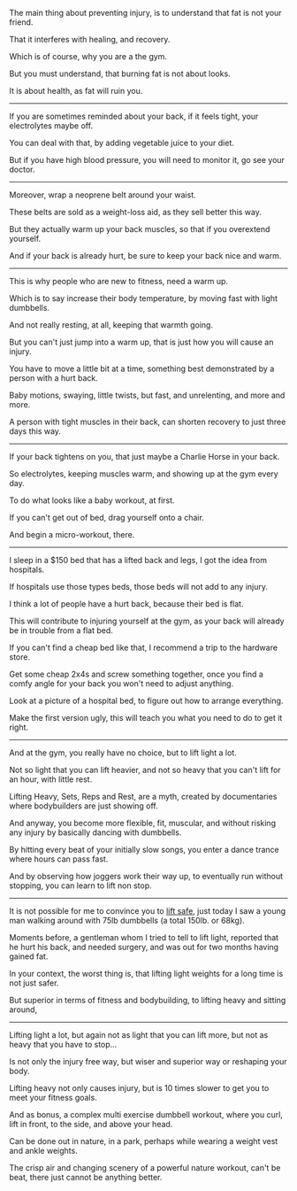 The main thing about preventing injury,
is to understand that fat is not your friend.

That it interferes with healing,
and recovery.

Which is of course,
why you are a the gym.

But you must understand,
that burning fat is not about looks.

It is about health,
as fat will ruin you.

---

If you are sometimes reminded about your back,
if it feels tight, your electrolytes maybe off.

You can deal with that,
by adding vegetable juice to your diet.

But if you have high blood pressure,
you will need to monitor it, go see your doctor.

---

Moreover,
wrap a neoprene belt around your waist.

These belts are sold as a weight-loss aid,
as they sell better this way.

But they actually warm up your back muscles,
so that if you overextend yourself.

And if your back is already hurt,
be sure to keep your back nice and warm.

---

This is why people who are new to fitness,
need a warm up.

Which is to say increase their body temperature,
by moving fast with light dumbbells.

And not really resting,
at all, keeping that warmth going.

But you can't just jump into a warm up,
that is just how you will cause an injury.

You have to move a little bit at a time,
something best demonstrated by a person with a hurt back.

Baby motions, swaying, little twists,
but fast, and unrelenting, and more and more.

A person with tight muscles in their back,
can shorten recovery to just three days this way.

---

If your back tightens on you,
that just maybe a Charlie Horse in your back.

So electrolytes, keeping muscles warm,
and showing up at the gym every day.

To do what looks like a baby workout,
at first.

If you can't get out of bed,
drag yourself onto a chair.

And begin a micro-workout,
there.

---

I sleep in a $150 bed that has a lifted back and legs,
I got the idea from hospitals.

If hospitals use those types beds,
those beds will not add to any injury.

I think a lot of people have a hurt back,
because their bed is flat.

This will contribute to injuring yourself at the gym,
as your back will already be in trouble from a flat bed.

If you can't find a cheap bed like that,
I recommend a trip to the hardware store.

Get some cheap 2x4s and screw something together,
once you find a comfy angle for your back you won't need to adjust anything.

Look at a picture of a hospital bed,
to figure out how to arrange everything.

Make the first version ugly,
this will teach you what you need to do to get it right.

---

And at the gym, you really have no choice,
but to lift light a lot.

Not so light that you can lift heavier,
and not so heavy that you can't lift for an hour, with little rest.

Lifting Heavy, Sets, Reps and Rest, are a myth,
created by documentaries where bodybuilders are just showing off.

And anyway, you become more flexible, fit, muscular,
and without risking any injury by basically dancing with dumbbells.

By hitting every beat of your initially slow songs,
you enter a dance trance where hours can pass fast.

And by observing how joggers work their way up,
to eventually run without stopping, you can learn to lift non stop.

---

It is not possible for me to convince you to [lift safe][1],
just today I saw a young man walking around with 75lb dumbbells (a total 150lb. or 68kg).

Moments before, a gentleman whom I tried to tell to lift light, reported that he hurt his back,
and needed surgery, and was out for two months having gained fat.

In your context, the worst thing is,
that lifting light weights for a long time is not just safer.

But superior in terms of fitness and bodybuilding,
to lifting heavy and sitting around,

---

Lifting light a lot, but again not as light that you can lift more,
but not as heavy that you have to stop...

Is not only the injury free way,
but wiser and superior way or reshaping your body.

Lifting heavy not only causes injury,
but is 10 times slower to get you to meet your fitness goals.

And as bonus, a complex multi exercise dumbbell workout,
where you curl, lift in front, to the side, and above your head.

Can be done out in nature, in a park,
perhaps while wearing a weight vest and ankle weights.

The crisp air and changing scenery of a powerful nature workout,
can't be beat, there just cannot be anything better.

[1]: https://www.youtube.com/results?search_query=ronnie+coleman+hurt+back
